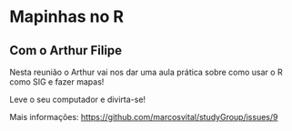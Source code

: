 # Mapinhas no R
## Com o Arthur Filipe

Nesta reunião o Arthur vai nos dar uma aula prática sobre como usar o R como SIG e fazer mapas!

Leve o seu computador e divirta-se!

Mais informações: https://github.com/marcosvital/studyGroup/issues/9
